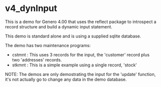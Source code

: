# v4_dynInput

This is a demo for Genero 4.00 that uses the reflect package to introspect a record structure and build a dynamic input statement.

This demo is standard alone and is using a supplied sqlite database.

The demo has two maintenance programs:
* cstmnt : This uses 3 records for the input, the 'customer' record plus two 'addresses' records.
* stkmnt : This is a simple example using a single record, 'stock'

NOTE: The demos are only demostrating the input for the 'update' function, it's not actually go to change any data in the demo database.

